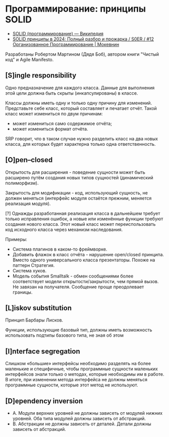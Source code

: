# Программирование: принципы SOLID

- [SOLID (программирование) — Википедия](https://ru.wikipedia.org/wiki/SOLID_%28программирование%29)
- [SOLID принципы в 2024: Полный разбор и прожарка / S0ER / #12 Организованное Программирование | Мокевнин](https://vkvideo.ru/playlist/-224967259_-13/video-224967259_456239050)

Разработаны Робертом Мартином (Дядя Боб), автором книги "Чистый код" и Agile Manifesto.

## \[S\]ingle responsibility

Одно предназначение для каждого класса. Данные для выполнения этой цели должна быть скрыты (инкапсулированы) в классе.

Классы должны иметь одну и только одну причину для изменений. Представьте себе класс, который составляет и печатает отчёт. Такой класс может измениться по двум причинам:

- может измениться само содержимое отчёта;
- может измениться формат отчёта.

SRP говорит, что в таком случае нужно разделить класс на два новых класса, для которых будет характерна только одна ответственность.

## \[O\]pen–closed

Открытость для расширения - поведение сущности может быть расширено путём создания новых типов сущностей (динамический полиморфизм).

Закрытость для модификации - код, использующий сущность, не должен меняться (интерфейс модуля остаётся прежним, меняется реализация модуля).

\[?\] Однажды разработанная реализация класса в дальнейшем требует только исправления ошибок, а новые или изменённые функции требуют создания нового класса. Этот новый класс может переиспользовать код исходного класса через механизм наследования.

Примеры:
- Система плагинов в каком-то фреймворке.
- Добавить флажок в класс отчёта - нарушение open/closed принципа. Вместо одного универсального класса презентаторы. Похоже на паттерн Стратегия.
- Система хуков.
- Модель события Smalltalk - обмен сообщениями более соответствует модели открытости/закрытости, чем прямой вызов. Не завязан на получателя. Сообщение проще преодолевает границы.

## \[L\]iskov substitution

Принцип Барбары Лисков.

Функции, использующие базовый тип, должны иметь возможность использовать подтипы базового типа, не зная об этом

## \[I\]nterface segregation

Слишком «большие» интерфейсы необходимо разделять на более маленькие и специфичные, чтобы программные сущности маленьких интерфейсов знали только о методах, которые необходимы им в работе. В итоге, при изменении метода интерфейса не должны меняться программные сущности, которые этот метод не используют.

## \[D\]ependency inversion

- A. Модули верхних уровней не должны зависеть от модулей нижних уровней. Оба типа модулей должны зависеть от абстракций.
- B. Абстракции не должны зависеть от деталей. Детали должны зависеть от абстракций.